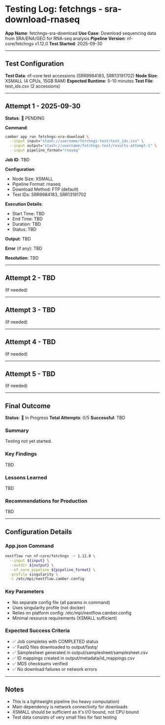 # Testing Log: fetchngs - sra-download-rnaseq

**App Name**: fetchngs-sra-download
**Use Case**: Download sequencing data from SRA/ENA/GEO for RNA-seq analysis
**Pipeline Version**: nf-core/fetchngs v1.12.0
**Test Started**: 2025-09-30

---

## Test Configuration

**Test Data**: nf-core test accessions (SRR9984183, SRR13191702)
**Node Size**: XSMALL (4 CPUs, 15GB RAM)
**Expected Runtime**: 5-10 minutes
**Test File**: test_ids.csv (2 accessions)

---

## Attempt 1 - 2025-09-30

**Status**: 🔄 PENDING

**Command**:
```bash
camber app run fetchngs-sra-download \
  --input input="stash://username/fetchngs-test/test_ids.csv" \
  --input output="stash://username/fetchngs-test/results-attempt-1" \
  --input pipeline_format="rnaseq"
```

**Job ID**: TBD

**Configuration**:
- Node Size: XSMALL
- Pipeline Format: rnaseq
- Download Method: FTP (default)
- Test IDs: SRR9984183, SRR13191702

**Execution Details**:
- Start Time: TBD
- End Time: TBD
- Duration: TBD
- Status: TBD

**Output**:
TBD

**Error** (if any):
TBD

**Resolution**:
TBD

---

## Attempt 2 - TBD

(If needed)

---

## Attempt 3 - TBD

(If needed)

---

## Attempt 4 - TBD

(If needed)

---

## Attempt 5 - TBD

(If needed)

---

## Final Outcome

**Status**: 🔄 In Progress
**Total Attempts**: 0/5
**Successful**: TBD

### Summary
Testing not yet started.

### Key Findings
TBD

### Lessons Learned
TBD

### Recommendations for Production
TBD

---

## Configuration Details

### App.json Command
```bash
nextflow run nf-core/fetchngs -r 1.12.0 \
  --input ${input} \
  --outdir ${output} \
  --nf_core_pipeline ${pipeline_format} \
  -profile singularity \
  -c /etc/mpi/nextflow.camber.config
```

### Key Parameters
- No separate config file (all params in command)
- Uses singularity profile (not docker)
- Relies on platform config: /etc/mpi/nextflow.camber.config
- Minimal resource requirements (XSMALL sufficient)

### Expected Success Criteria
- ✅ Job completes with COMPLETED status
- ✅ FastQ files downloaded to output/fastq/
- ✅ Samplesheet generated in output/samplesheet/samplesheet.csv
- ✅ ID mappings created in output/metadata/id_mappings.csv
- ✅ MD5 checksums verified
- ✅ No download failures or network errors

---

## Notes

- This is a lightweight pipeline (no heavy computation)
- Main dependency is network connectivity for downloads
- XSMALL should be sufficient as it's I/O bound, not CPU bound
- Test data consists of very small files for fast testing